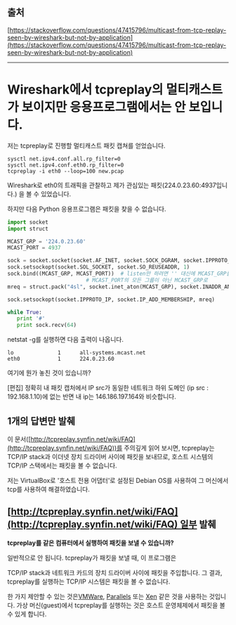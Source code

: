 ## 출처

[https://stackoverflow.com/questions/47415796/multicast-from-tcp-replay-seen-by-wireshark-but-not-by-application](https://stackoverflow.com/questions/47415796/multicast-from-tcp-replay-seen-by-wireshark-but-not-by-application)

---

# Wireshark에서 tcpreplay의 멀티캐스트가 보이지만 응용프로그램에서는 안 보입니다.

저는 tcpreplay로 진행할 멀티캐스트 패킷 캡쳐를 얻었습니다.

```shell
sysctl net.ipv4.conf.all.rp_filter=0
sysctl net.ipv4.conf.eth0.rp_filter=0
tcpreplay -i eth0 --loop=100 new.pcap
```

Wireshark로 eth0의 트래픽을 관찰하고 제가 관심있는 패킷(224.0.23.60:4937입니다.) 을 볼 수 있었습니다.

하지만 다음 Python 응용프로그램은 패킷을 찾을 수 없습니다.

```python
import socket
import struct

MCAST_GRP = '224.0.23.60'
MCAST_PORT = 4937

sock = socket.socket(socket.AF_INET, socket.SOCK_DGRAM, socket.IPPROTO_UDP)
sock.setsockopt(socket.SOL_SOCKET, socket.SO_REUSEADDR, 1)
sock.bind((MCAST_GRP, MCAST_PORT))  # listen만 하려면 '' 대신에 MCAST_GRP를 사용하세요.
                         # MCAST_PORT의 모든 그룹이 아닌 MCAST_GRP로
mreq = struct.pack("4sl", socket.inet_aton(MCAST_GRP), socket.INADDR_ANY)

sock.setsockopt(socket.IPPROTO_IP, socket.IP_ADD_MEMBERSHIP, mreq)

while True:
   print '#'
   print sock.recv(64)
```

netstat -g를 실행하면 다음 출력이 나옵니다.

```
lo              1      all-systems.mcast.net
eth0            1      224.0.23.60
```

여기에 뭔가 놓친 것이 있습니까?

\[편집\] 정확히 내 패킷 캡처에서 IP src가 동일한 네트워크 하위 도메인 (ip src : 192.168.1.10)에 없는 반면 내 ip는 146.186.197.164와 비슷합니다.

## 1개의 답변만 발췌

이 문서([http://tcpreplay.synfin.net/wiki/FAQ](http://tcpreplay.synfin.net/wiki/FAQ))를 주의깊게 읽어 보시면, tcpreplay는 TCP/IP stack과 이더넷 장치 드라이버 사이에 패킷을 보내므로, 호스트 시스템의 TCP/IP 스택에서는 패킷을 볼 수 없습니다.

저는 VirtualBox로 '호스트 전용 어댑터'로 설정된 Debian OS를 사용하여 그 머신에서 tcp를 사용하여 해결하였습니다.

## [http://tcpreplay.synfin.net/wiki/FAQ](http://tcpreplay.synfin.net/wiki/FAQ) 일부 발췌

**tcpreplay를 같은 컴퓨터에서 실행하여 패킷을 보낼 수 있습니까?**

일반적으로 안 됩니다. tcpreplay가 패킷을 보낼 때, 이 프로그램은 

TCP/IP stack과 네트워크 카드의 장치 드라이버 사이에 패킷을 주입합니다. 그 결과, tcpreplay를 실행하는 TCP/IP 시스템은 패킷을 볼 수 없습니다.

한 가지 제안할 수 있는 것은[VMWare](http://www.vmware.com/), [Parallels](http://www.parallels.com/) 또는 [Xen](http://www.xensource.com/) 같은 것을 사용하는 것입니다. 가상 머신(guest)에서 tcpreplay를 실행하는 것은 호스트 운영체제에서 패킷을 볼 수 있게 합니다.

